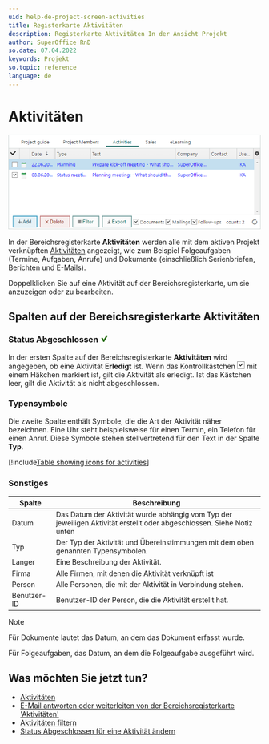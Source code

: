 ```yaml
---
uid: help-de-project-screen-activities
title: Registerkarte Aktivitäten
description: Registerkarte Aktivitäten In der Ansicht Projekt
author: SuperOffice RnD
so.date: 07.04.2022
keywords: Projekt
so.topic: reference
language: de
---
```


# Aktivitäten

![Projektleitfaden für den Bereich Aktivitäten -screenshot][img1]

In der Bereichsregisterkarte **Aktivitäten** werden alle mit dem aktiven Projekt verknüpften [Aktivitäten][1] angezeigt, wie zum Beispiel Folgeaufgaben (Termine, Aufgaben, Anrufe) und Dokumente (einschließlich Serienbriefen, Berichten und E-Mails).

Doppelklicken Sie auf eine Aktivität auf der Bereichsregisterkarte, um sie anzuzeigen oder zu bearbeiten.

## Spalten auf der Bereichsregisterkarte Aktivitäten

### Status Abgeschlossen ![Symbol][img3]

In der ersten Spalte auf der Bereichsregisterkarte **Aktivitäten** wird angegeben, ob eine Aktivität **Erledigt** ist. Wenn das Kontrollkästchen ![Symbol][img2] mit einem Häkchen markiert ist, gilt die Aktivität als erledigt. Ist das Kästchen leer, gilt die Aktivität als nicht abgeschlossen.

### Typensymbole

Die zweite Spalte enthält Symbole, die die Art der Aktivität näher bezeichnen. Eine Uhr steht beispielsweise für einen Termin, ein Telefon für einen Anruf. Diese Symbole stehen stellvertretend für den Text in der Spalte **Typ**.

[!include[Table showing icons for activities](../../../learn/includes/table-activity-icons.md)]

### Sonstiges

| Spalte | Beschreibung |
|---|---|
| Datum | Das Datum der Aktivität wurde abhängig vom Typ der jeweiligen Aktivität erstellt oder abgeschlossen. Siehe Notiz unten |
| Typ | Der Typ der Aktivität und Übereinstimmungen mit dem oben genannten Typensymbolen. |
| Langer | Eine Beschreibung der Aktivität. |
| Firma | Alle Firmen, mit denen die Aktivität verknüpft ist |
| Person | Alle Personen, die mit der Aktivität in Verbindung stehen. |
| Benutzer-ID | Benutzer-ID der Person, die die Aktivität erstellt hat. |

> [!NOTE]
> Für Dokumente lautet das Datum, an dem das Dokument erfasst wurde.
>
> Für Folgeaufgaben, das Datum, an dem die Folgeaufgabe ausgeführt wird.

## Was möchten Sie jetzt tun?

* [Aktivitäten][1]
* [E-Mail antworten oder weiterleiten von der Bereichsregisterkarte 'Aktivitäten'][5]
* [Aktivitäten filtern][7]
* [Status Abgeschlossen für eine Aktivität ändern][2]

<!-- Referenced links -->
[1]: ../../../learn/activity/index.md
[2]: ../../../diary/learn/change-completed-status.md
[5]: ../../../learn/activity/send-email.md
[7]: ../../../learn/section-tabs/filter.md

<!-- Referenced images -->
[img1]: ../../../../media/loc/en/project/project-activities.png
[img2]: ../../../../media/icons/check.png
[img3]: ../../../../media/icons/sale-sold-details.png
